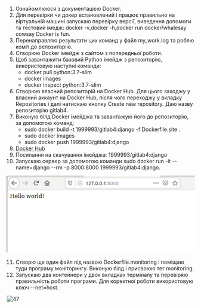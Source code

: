 1. Ознайомлююся з документацією Docker.
2. Для перевірки чи докер встановлений і працює правильно на віртуальній машині запускаю перевірку версії, виведення допомоги та тестовий імедж: docker -v,docker -h,docker run docker/whalesay cowsay Docker is fun.
3. Перенаправляю результати цих команд у файл my_work.log та роблю коміт до репозиторію.
4. Створюю Docker імейдж з сайтом з попередньої роботи.
5. Щоб завантажити базовий Python імейдж з репозиторію, використовую наступні команди:
   -  docker pull python:3.7-slim
   -  docker images
   -  docker inspect python:3.7-slim 
6. Створюю власний репозиторій на Docker Hub. Для цього заходжу у власний аккаунт на Docker Hub, після чого переходжу у вкладку Repositories і далі натискаю кнопку Create new repository. Даю назву репозиторію gitlab4. 
7.   Виконую білд Docker імейджа та завантажую його до репозиторію, за допомогою команд:
       -   sudo docker build -t 1999993/gitlab4:django -f Dockerfile.site .
       -    sudo docker images
       -   sudo docker push 1999993/gitlab4:django
8. [Docker Hub](https://hub.docker.com/repository/registry-1.docker.io/1999993/gitlab4/tags?page=1)
9. Посилання на скачування імейджа: 1999993/gitlab4:django 
10. Запускаю сервер за допомогою команди sudo docker run -it --name=django --rm -p 8000:8000 1999993/gitlab4:django. 

![46](https://github.com/IK-31-Kachor/star/blob/master/Lab4/image/46.PNG)

11. Створю ще один файл під назвою Dockerfile.monitoring і поміщаю туди програму моніторингу. Виконую білд і присвоюю тег monitoring.
12. Запускаю два контейнери у двох вкладках терміналу та перевіряю правильність роботи програми. Для коректної роботи використовую ключ --net=host.

![47]()   

   